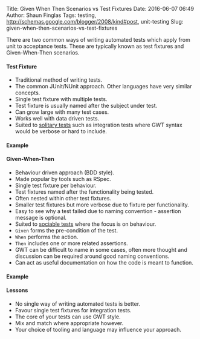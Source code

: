 Title: Given When Then Scenarios vs Test Fixtures
Date: 2016-06-07 06:49
Author: Shaun Finglas
Tags: testing, http://schemas.google.com/blogger/2008/kind#post, unit-testing
Slug: given-when-then-scenarios-vs-test-fixtures

There are two common ways of writing automated tests which apply from
unit to acceptance tests. These are typically known as test fixtures and
Given-When-Then scenarios.

#### Test Fixture

-   Traditional method of writing tests.
-   The common JUnit/NUnit approach. Other languages have very similar
    concepts.
-   Single test fixture with multiple tests.
-   Test fixture is usually named after the subject under test.
-   Can grow large with many test cases.
-   Works well with data driven tests.
-   Suited to [solitary
    tests](http://blog.shaunfinglas.co.uk/2014/12/a-unit-is-not-always-method-or-class.html)
    such as integration tests where GWT syntax would be verbose or hard
    to include.

#### Example

<script src="https://gist.github.com/Finglas/7748cf098415494c99ecaa0777eacacd.js"></script>
#### Given-When-Then

-   Behaviour driven approach (BDD style).
-   Made popular by tools such as RSpec.
-   Single test fixture per behaviour.
-   Test fixtures named after the functionality being tested.
-   Often nested within other test fixtures.
-   Smaller test fixtures but more verbose due to fixture per
    functionality.
-   Easy to see why a test failed due to naming convention - assertion
    message is optional.
-   Suited to [sociable
    tests](http://blog.shaunfinglas.co.uk/2014/12/a-unit-is-not-always-method-or-class.html)
    where the focus is on behaviour.
-   `Given` forms the pre-condition of the test.
-   `When` performs the action.
-   `Then` includes one or more related assertions.
-   GWT can be difficult to name in some cases, often more thought and
    discussion can be required around good naming conventions.
-   Can act as useful documentation on how the code is meant to
    function.

#### Example

<script src="https://gist.github.com/Finglas/8d5b8fbc789acbe829d06312559a5d3a.js"></script>
#### Lessons

-   No single way of writing automated tests is better.
-   Favour single test fixtures for integration tests.
-   The core of your tests can use GWT style.
-   Mix and match where appropriate however.
-   Your choice of tooling and language may influence your approach.

</p>

